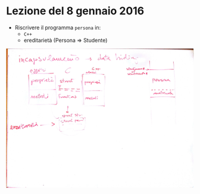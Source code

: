# Lezione del 8 gennaio 2016

* Riscrivere il programma `persona` in:
  * `C++`
  * ereditarietà (Persona => Studente)

![lavagna](./BN_I_20160108.jpg)
